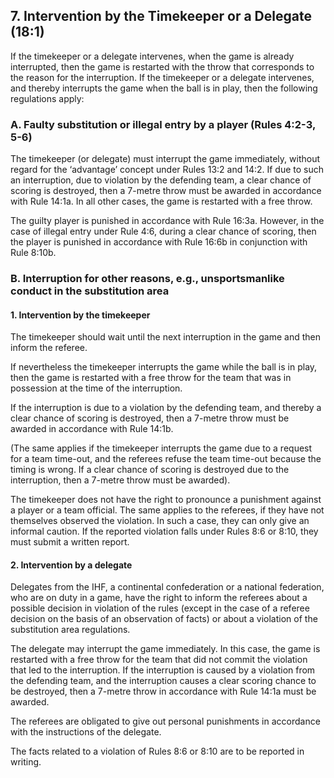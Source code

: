 ## 7. Intervention by the Timekeeper or a Delegate (18:1)

If the timekeeper or a delegate intervenes, when the game is already interrupted, then the
game is restarted with the throw that corresponds to the reason for the interruption.
If the timekeeper or a delegate intervenes, and thereby interrupts the game when the ball is in
play, then the following regulations apply:

### A. Faulty substitution or illegal entry by a player (Rules 4:2-3, 5-6)

The timekeeper (or delegate) must interrupt the game immediately, without regard for the
‘advantage’ concept under Rules 13:2 and 14:2. If due to such an interruption, due to violation
by the defending team, a clear chance of scoring is destroyed, then a 7-metre throw must be
awarded in accordance with Rule 14:1a. In all other cases, the game is restarted with a free
throw.

The guilty player is punished in accordance with Rule 16:3a. However, in the case of illegal
entry under Rule 4:6, during a clear chance of scoring, then the player is punished in
accordance with Rule 16:6b in conjunction with Rule 8:10b.

### B. Interruption for other reasons, e.g., unsportsmanlike conduct in the substitution area

#### 1. Intervention by the timekeeper
The timekeeper should wait until the next interruption in the game and then inform the
referee.

If nevertheless the timekeeper interrupts the game while the ball is in play, then the game is
restarted with a free throw for the team that was in possession at the time of the interruption.

If the interruption is due to a violation by the defending team, and thereby a clear chance of
scoring is destroyed, then a 7-metre throw must be awarded in accordance with Rule 14:1b.

(The same applies if the timekeeper interrupts the game due to a request for a team time-out,
and the referees refuse the team time-out because the timing is wrong. If a clear chance of
scoring is destroyed due to the interruption, then a 7-metre throw must be awarded).

The timekeeper does not have the right to pronounce a punishment against a player or a team
official. The same applies to the referees, if they have not themselves observed the violation.
In such a case, they can only give an informal caution. If the reported violation falls under
Rules 8:6 or 8:10, they must submit a written report.

#### 2. Intervention by a delegate
Delegates from the IHF, a continental confederation or a national federation, who are on duty
in a game, have the right to inform the referees about a possible decision in violation of the
rules (except in the case of a referee decision on the basis of an observation of facts) or about
a violation of the substitution area regulations.

The delegate may interrupt the game immediately. In this case, the game is restarted with a
free throw for the team that did not commit the violation that led to the interruption.
If the interruption is caused by a violation from the defending team, and the interruption
causes a clear scoring chance to be destroyed, then a 7-metre throw in accordance with Rule
14:1a must be awarded.

The referees are obligated to give out personal punishments in accordance with the
instructions of the delegate.

The facts related to a violation of Rules 8:6 or 8:10 are to be reported in writing.
